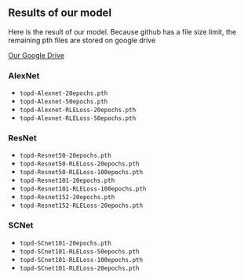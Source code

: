 ## Results of our model
Here is the result of our model. Because github has a file size limit, the remaining pth files are stored on google drive

[Our Google Drive](https://drive.google.com/drive/folders/1vb5a1zklKBmfYHJYYNQhOYPxCQjfzia0)

### AlexNet
- `topd-Alexnet-20epochs.pth`
- `topd-Alexnet-50epochs.pth`
- `topd-Alexnet-RLELoss-20epochs.pth`
- `topd-Alexnet-RLELoss-50epochs.pth`
  
### ResNet
- `topd-Resnet50-20epochs.pth` 
- `topd-Resnet50-RLELoss-20epochs.pth` 
- `topd-Resnet50-RLELoss-100epochs.pth`
- `topd-Resnet101-20epochs.pth` 
- `topd-Resnet101-RLELoss-100epochs.pth` 
- `topd-Resnet152-20epochs.pth` 
-  `topd-Resnet152-RLELoss-20epochs.pth` 

### SCNet
- `topd-SCnet101-20epochs.pth`
- `topd-SCnet101-RLELoss-50epochs.pth`
- `topd-SCnet101-RLELoss-100epochs.pth`
- `topd-SCnet101-RLELoss-20epochs.pth`

